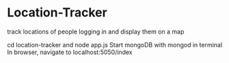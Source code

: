# Location-Tracker
track locations of people logging in and display them on a map

cd location-tracker and node app.js
Start mongoDB with mongod in terminal
In browser, navigate to localhost:5050/index
